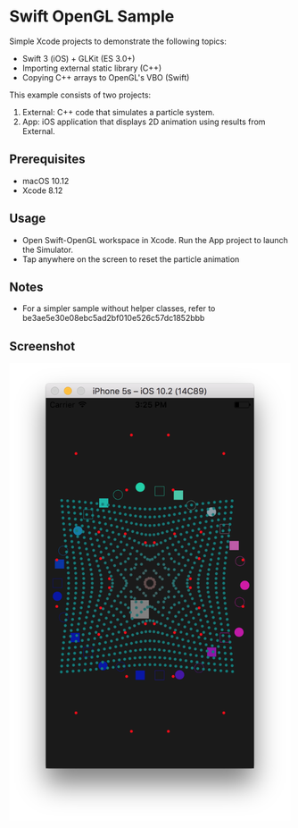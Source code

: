 # Swift OpenGL Sample

Simple Xcode projects to demonstrate the following topics: 

* Swift 3 (iOS) + GLKit (ES 3.0+)
* Importing external static library (C++)
* Copying C++ arrays to OpenGL's VBO (Swift)

This example consists of two projects: 

1. External: C++ code that simulates a particle system.
2. App: iOS application that displays 2D animation using results from External. 

## Prerequisites

* macOS 10.12
* Xcode 8.12

## Usage

* Open Swift-OpenGL workspace in Xcode. Run the App project to launch the Simulator. 
* Tap anywhere on the screen to reset the particle animation

## Notes

* For a simpler sample without helper classes, refer to be3ae5e30e08ebc5ad2bf010e526c57dc1852bbb

## Screenshot

![Screenshot](Screenshot.png)
